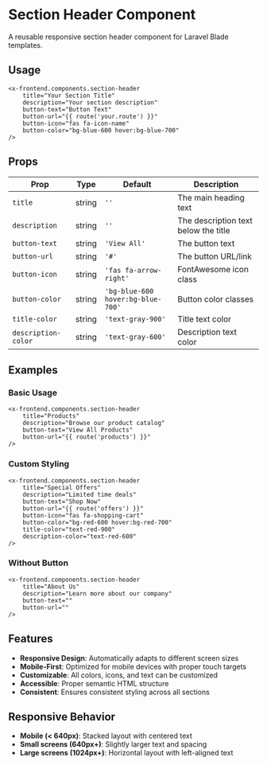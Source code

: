 # Section Header Component

A reusable responsive section header component for Laravel Blade templates.

## Usage

```blade
<x-frontend.components.section-header
    title="Your Section Title"
    description="Your section description"
    button-text="Button Text"
    button-url="{{ route('your.route') }}"
    button-icon="fas fa-icon-name"
    button-color="bg-blue-600 hover:bg-blue-700"
/>
```

## Props

| Prop | Type | Default | Description |
|------|------|---------|-------------|
| `title` | string | `''` | The main heading text |
| `description` | string | `''` | The description text below the title |
| `button-text` | string | `'View All'` | The button text |
| `button-url` | string | `'#'` | The button URL/link |
| `button-icon` | string | `'fas fa-arrow-right'` | FontAwesome icon class |
| `button-color` | string | `'bg-blue-600 hover:bg-blue-700'` | Button color classes |
| `title-color` | string | `'text-gray-900'` | Title text color |
| `description-color` | string | `'text-gray-600'` | Description text color |

## Examples

### Basic Usage
```blade
<x-frontend.components.section-header
    title="Products"
    description="Browse our product catalog"
    button-text="View All Products"
    button-url="{{ route('products') }}"
/>
```

### Custom Styling
```blade
<x-frontend.components.section-header
    title="Special Offers"
    description="Limited time deals"
    button-text="Shop Now"
    button-url="{{ route('offers') }}"
    button-icon="fas fa-shopping-cart"
    button-color="bg-red-600 hover:bg-red-700"
    title-color="text-red-900"
    description-color="text-red-600"
/>
```

### Without Button
```blade
<x-frontend.components.section-header
    title="About Us"
    description="Learn more about our company"
    button-text=""
    button-url=""
/>
```

## Features

- **Responsive Design**: Automatically adapts to different screen sizes
- **Mobile-First**: Optimized for mobile devices with proper touch targets
- **Customizable**: All colors, icons, and text can be customized
- **Accessible**: Proper semantic HTML structure
- **Consistent**: Ensures consistent styling across all sections

## Responsive Behavior

- **Mobile (< 640px)**: Stacked layout with centered text
- **Small screens (640px+)**: Slightly larger text and spacing
- **Large screens (1024px+)**: Horizontal layout with left-aligned text
